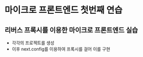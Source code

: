 # 마이크로 프론트엔드 첫번째 연습

## 리버스 프록시를 이용한 마이크로 프론트엔드 실습
- 각각의 프로젝트를 생성
- 이후 next.config를 이용하여 프록시를 걸어 이를 구현